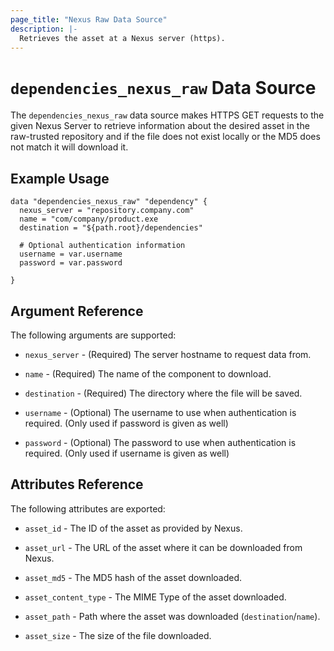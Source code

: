 ```yaml
---
page_title: "Nexus Raw Data Source"
description: |-
  Retrieves the asset at a Nexus server (https).
---
```


# `dependencies_nexus_raw` Data Source

The `dependencies_nexus_raw` data source makes HTTPS GET requests to the given Nexus Server to retrieve information about the desired asset in the raw-trusted repository and if the file does not exist locally or the MD5 does not match it will download it.

## Example Usage

```hcl
data "dependencies_nexus_raw" "dependency" {
  nexus_server = "repository.company.com"
  name = "com/company/product.exe
  destination = "${path.root}/dependencies"
  
  # Optional authentication information
  username = var.username
  password = var.password

}
```

## Argument Reference

The following arguments are supported:

* `nexus_server` - (Required) The server hostname to request data from.

* `name` - (Required) The name of the component to download.

* `destination` - (Required) The directory where the file will be saved.

* `username` - (Optional) The username to use when authentication is required. (Only used if password is given as well)

* `password` - (Optional) The password to use when authentication is required. (Only used if username is given as well)

## Attributes Reference

The following attributes are exported:

* `asset_id` - The ID of the asset as provided by Nexus.

* `asset_url` - The URL of the asset where it can be downloaded from Nexus.

* `asset_md5` - The MD5 hash of the asset downloaded.

* `asset_content_type` - The MIME Type of the asset downloaded.

* `asset_path` - Path where the asset was downloaded (`destination`/`name`).

* `asset_size` - The size of the file downloaded.
